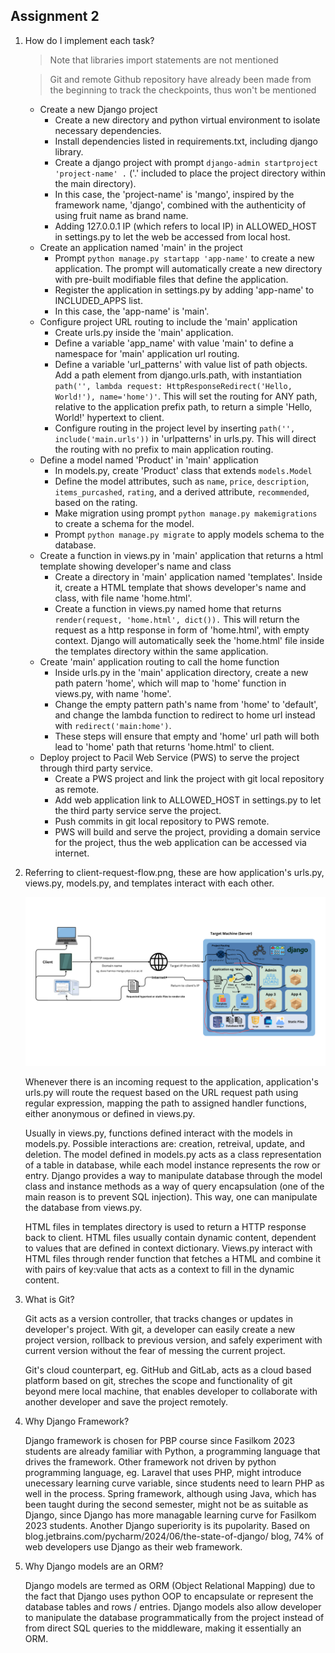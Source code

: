 ## Assignment 2

1. How do I implement each task?
    > Note that libraries import statements are not mentioned

    > Git and remote Github repository have already been made from the beginning to track the checkpoints, thus won't be mentioned
    * Create a new Django project
        * Create a new directory and python virtual environment to isolate necessary dependencies.
        * Install dependencies listed in requirements.txt, including django library.
        * Create a django project with prompt `django-admin startproject 'project-name' .` ('.' included to place the project directory within the main directory).
        * In this case, the 'project-name' is 'mango', inspired by the framework name, 'django', combined with the authenticity of using fruit name as brand name.
        * Adding 127.0.0.1 IP (which refers to local IP) in ALLOWED_HOST in settings.py to let the web be accessed from local host.
    * Create an application named 'main' in the project
        * Prompt `python manage.py startapp 'app-name'` to create a new application. The prompt will automatically create a new directory with pre-built modifiable files that define the application.
        * Register the application in settings.py by adding 'app-name' to INCLUDED_APPS list.
        * In this case, the 'app-name' is 'main'.
    * Configure project URL routing to include the 'main' application
        * Create urls.py inside the 'main' application.
        * Define a variable 'app_name' with value 'main' to define a namespace for 'main' application url routing.
        * Define a variable 'url_patterns' with value list of path objects. Add a path element from django.urls.path, with instantiation `path('', lambda request: HttpResponseRedirect('Hello, World!'), name='home')'`. This will set the routing for ANY path, relative to the application prefix path, to return a simple 'Hello, World!' hypertext to client.
        * Configure routing in the project level by inserting `path('', include('main.urls'))` in 'urlpatterns' in urls.py. This will direct the routing with no prefix to main application routing.
    * Define a model named 'Product' in 'main' application
        * In models.py, create 'Product' class that extends `models.Model`
        * Define the model attributes, such as `name`, `price`, `description`, `items_purcashed`, `rating`, and a derived attribute, `recommended`, based on the rating.
        * Make migration using prompt `python manage.py makemigrations` to create a schema for the model.
        * Prompt `python manage.py migrate` to apply models schema to the database.
    * Create a function in views.py in 'main' application that returns a html template showing developer's name and class
        * Create a directory in 'main' application named 'templates'. Inside it, create a HTML template that shows developer's name and class, with file name 'home.html'.
        * Create a function in views.py named home that returns `render(request, 'home.html', dict()).` This will return the request as a http response in form of 'home.html', with empty context. Django will automatically seek the 'home.html' file inside the templates directory within the same application.
    * Create 'main' application routing to call the home function
        * Inside urls.py in the 'main' application directory, create a new path patern 'home', which will map to 'home' function in views.py, with name 'home'.
        * Change the empty pattern path's name from 'home' to 'default', and change the lambda function to redirect to home url instead with `redirect('main:home')`.
        * These steps will ensure that empty and 'home' url path will both lead to 'home' path that returns 'home.html' to client.
    * Deploy project to Pacil Web Service (PWS) to serve the project through third party service.
        * Create a PWS project and link the project with git local repository as remote.
        * Add web application link to ALLOWED_HOST in settings.py to let the third party service serve the project.
        * Push commits in git local repository to PWS remote.
        * PWS will build and serve the project, providing a domain service for the project, thus the web application can be accessed via internet.
    
2. Referring to client-request-flow.png, these are how application's urls.py, views.py, models.py, and templates interact with each other. 

    ![Client Request Flow](client-request-flow.png)

    Whenever there is an incoming request to the application, application's urls.py will route the request based on the URL request path using regular expression, mapping the path to assigned handler functions, either anonymous or defined in views.py. 

    Usually in views.py, functions defined interact with the models in models.py. Possible interactions are: creation, retreival, update, and deletion. The model defined in models.py acts as a class representation of a table in database, while each model instance represents the row or entry. Django provides a way to manipulate database through the model class and instance methods as a way of query encapsulation (one of the main reason is to prevent SQL injection). This way, one can manipulate the database from views.py.

    HTML files in templates directory is used to return a HTTP response back to client. HTML files usually contain dynamic content, dependent to values that are defined in context dictionary. Views.py interact with HTML files through render function that fetches a HTML and combine it with pairs of key:value that acts as a context to fill in the dynamic content.

3. What is Git?

    Git acts as a version controller, that tracks changes or updates in developer's project. With git, a developer can easily create a new project version, rollback to previous version, and safely experiment with current version without the fear of messing the current project.

    Git's cloud counterpart, eg. GitHub and GitLab, acts as a cloud based platform based on git, streches the scope and functionality of git beyond mere local machine, that enables developer to collaborate with another developer and save the project remotely.

4. Why Django Framework?

    Django framework is chosen for PBP course since Fasilkom 2023 students are already familiar with Python, a programming language that drives the framework. Other framework not driven by python programming language, eg. Laravel that uses PHP, might introduce unecessary learning curve variable, since students need to learn PHP as well in the process. Spring framework, although using Java, which has been taught during the second semester, might not be as suitable as Django, since Django has more managable learning curve for Fasilkom 2023 students. Another Django superiority is its pupolarity. Based on blog.jetbrains.com/pycharm/2024/06/the-state-of-django/ blog, 74% of web developers use Django as their web framework.

5. Why Django models are an ORM?

    Django models are termed as ORM (Object Relational Mapping) due to the fact that Django uses python OOP to encapsulate or represent the database tables and rows / entries. Django models also allow developer to manipulate the database programmatically from the project instead of from direct SQL queries to the middleware, making it essentially an ORM.